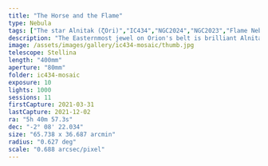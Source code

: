 ```yaml
---
title: "The Horse and the Flame"
type: Nebula
tags: ["The star Alnitak (ζOri)","IC434","NGC2024","NGC2023","Flame Nebula","Orion B", "Horsehead Nebula"]
description: "The Easternmost jewel on Orion's belt is brilliant Alnitak, a bright star that bombards NGC 2024 The Flame Nebula with ultraviolet light, causing the gases to glow and form a brilliant orange flame. Nearby, a cloud of dust is illuminated from behind by emission nebula IC434 to create a strikingly horsehead-like silhouette."
image: /assets/images/gallery/ic434-mosaic/thumb.jpg
telescope: Stellina
length: "400mm"
aperture: "80mm"
folder: ic434-mosaic
exposure: 10
lights: 1000
sessions: 11
firstCapture: 2021-03-31
lastCapture: 2021-12-02
ra: "5h 40m 57.3s"
dec: "-2° 08' 22.034"
size: "65.738 x 36.687 arcmin"
radius: "0.627 deg"
scale: "0.688 arcsec/pixel"
---
```

